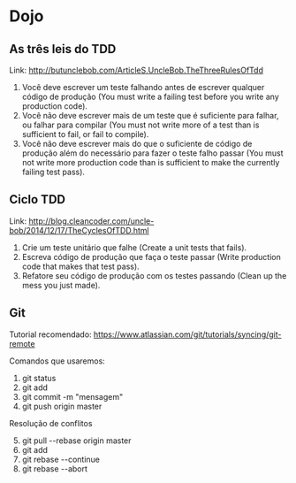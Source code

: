 # Dojo

## As três leis do TDD

Link: http://butunclebob.com/ArticleS.UncleBob.TheThreeRulesOfTdd

1. Você deve escrever um teste falhando antes de escrever qualquer código de produção (You must write a failing test before you write any production code).
2. Você não deve escrever mais de um teste que é suficiente para falhar, ou falhar para compilar (You must not write more of a test than is sufficient to fail, or fail to compile).
3. Você não deve escrever mais do que o suficiente de código de produção além do necessário para fazer o teste falho passar (You must not write more production code than is sufficient to make the currently failing test pass).

## Ciclo TDD

Link: http://blog.cleancoder.com/uncle-bob/2014/12/17/TheCyclesOfTDD.html

1. Crie um teste unitário que falhe (Create a unit tests that fails).
2. Escreva código de produção que faça o teste passar (Write production code that makes that test pass).
3. Refatore seu código de produção com os testes passando (Clean up the mess you just made).

## Git

Tutorial recomendado: https://www.atlassian.com/git/tutorials/syncing/git-remote

Comandos que usaremos:

1. git status
2. git add <arquivos>
3. git commit -m "mensagem"
4. git push origin master

Resolução de conflitos

5. git pull --rebase origin master
6. git add <some-file>
7. git rebase --continue
8. git rebase --abort


